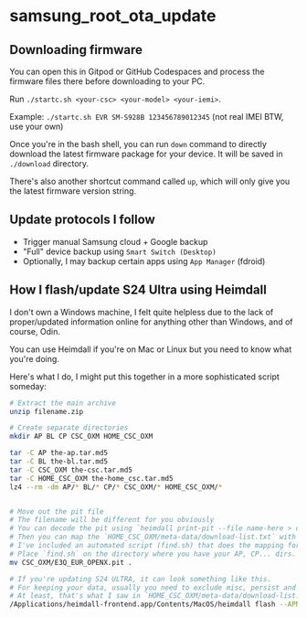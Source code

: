 # samsung_root_ota_update

## Downloading firmware

You can open this in Gitpod or GitHub Codespaces and process the firmware files there before downloading to your PC.

Run `./startc.sh <your-csc> <your-model> <your-iemi>`.

Example: `./startc.sh EVR SM-S928B 123456789012345` (not real IMEI BTW, use your own)

Once you're in the bash shell, you can run `down` command to directly download the latest firmware package for your device. It will be saved in `./download` directory.

There's also another shortcut command called `up`, which will only give you the latest firmware version string.

## Update protocols I follow

- Trigger manual Samsung cloud + Google backup
- "Full" device backup using `Smart Switch (Desktop)`
- Optionally, I may backup certain apps using `App Manager` (fdroid)

## How I flash/update S24 Ultra using Heimdall

I don't own a Windows machine, I felt quite helpless due to the lack of proper/updated information online for anything other than Windows, and of course, Odin.

You can use Heimdall if you're on Mac or Linux but you need to know what you're doing.

Here's what I do, I might put this together in a more sophisticated script someday:

```bash
# Extract the main archive
unzip filename.zip

# Create separate directories
mkdir AP BL CP CSC_OXM HOME_CSC_OXM

tar -C AP the-ap.tar.md5
tar -C BL the-bl.tar.md5
tar -C CSC_OXM the-csc.tar.md5
tar -C HOME_CSC_OXM the-home_csc.tar.md5
lz4 --rm -dm AP/* BL/* CP/* CSC_OXM/* HOME_CSC_OXM/*


# Move out the pit file
# The filename will be different for you obviously
# You can decode the pit using `heimdall print-pit --file name-here > decoded.pit`
# Then you can map the `HOME_CSC_OXM/meta-data/download-list.txt` with your extracted files to figure out which partitions to flash for an update that doesn't wipe your data. It's mapped this way: download-list.txt > local-file > decoded.pit partition name.
# I've included an automated script (find.sh) that does the mapping for you and prints out a usable command for heimdall that you can copy and run.
# Place `find.sh` on the directory where you have your AP, CP... dirs. You may need to modify the `$opit` variable.
mv CSC_OXM/E3Q_EUR_OPENX.pit .

# If you're updating S24 ULTRA, it can look something like this.
# For keeping your data, usually you need to exclude misc, persist and userdata.
# At least, that's what I saw in `HOME_CSC_OXM/meta-data/download-list.txt`
/Applications/heimdall-frontend.app/Contents/MacOS/heimdall flash --APNHLOS BL/NON-HLOS.bin --XBL_RAMDUMP BL/XblRamdump.elf --ABL BL/abl.elf --AOP BL/aop.mbn --AOP_CONFIG BL/aop_devcfg.mbn --APDP BL/apdp.mbn --BKSECAPP BL/bksecapp.mbn --CPUCP BL/cpucp.elf --CPUCP_DTB BL/cpucp_dtbs.elf --DEVCFG BL/devcfg.mbn --DSP BL/dspso.bin --EM BL/engmode.mbn --HYP BL/hypvm.mbn --IMAGEFV BL/imagefv.elf --KEYMASTER BL/keymint.mbn --TOOLSFV BL/quest.fv --QUPFW BL/qupv3fw.elf --SECDATA BL/sec.elf --SHRM BL/shrm.elf --STORSEC BL/storsec.mbn --TZ BL/tz.mbn --HDM BL/tz_hdm.mbn --TZICCC BL/tz_iccc.mbn --TZ_KG BL/tz_kg.mbn --UEFI BL/uefi.elf --UEFISECAPP BL/uefi_sec.mbn --VK BL/vaultkeeper.mbn --VBMETA BL/vbmeta.img --XBL_CONFIG BL/xbl_config.elf --XBL BL/xbl_s.melf --BOOT AP/boot.img --DTBO AP/dtbo.img --INIT_BOOT AP/init_boot.img --RECOVERY AP/recovery.img --SUPER AP/super.img --VBMETA_SYSTEM AP/vbmeta_system.img --VENDOR_BOOT AP/vendor_boot.img --VM-BOOTSYS AP/vm-bootsys.img --MODEM CP/modem.bin --CACHE HOME_CSC_OXM/cache.img --OPTICS HOME_CSC_OXM/optics.img --PRISM HOME_CSC_OXM/prism.img
```


